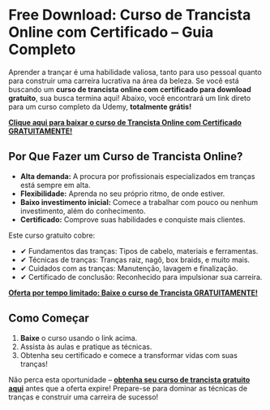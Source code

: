 # Free Download: Curso de Trancista Online com Certificado – Guia Completo

Aprender a trançar é uma habilidade valiosa, tanto para uso pessoal quanto para construir uma carreira lucrativa na área da beleza. Se você está buscando um **curso de trancista online com certificado para download gratuito**, sua busca termina aqui! Abaixo, você encontrará um link direto para um curso completo da Udemy, **totalmente grátis!**

[**Clique aqui para baixar o curso de Trancista Online com Certificado GRATUITAMENTE!**](https://udemywork.com/curso-de-trancista-online-com-certificado)

## Por Que Fazer um Curso de Trancista Online?

* **Alta demanda:** A procura por profissionais especializados em tranças está sempre em alta.
* **Flexibilidade:** Aprenda no seu próprio ritmo, de onde estiver.
* **Baixo investimento inicial:** Comece a trabalhar com pouco ou nenhum investimento, além do conhecimento.
* **Certificado:** Comprove suas habilidades e conquiste mais clientes.

Este curso gratuito cobre:

*   ✔ Fundamentos das tranças: Tipos de cabelo, materiais e ferramentas.
*   ✔ Técnicas de tranças: Tranças raiz, nagô, box braids, e muito mais.
*   ✔ Cuidados com as tranças: Manutenção, lavagem e finalização.
*   ✔ Certificado de conclusão: Reconhecido para impulsionar sua carreira.

[**Oferta por tempo limitado: Baixe o curso de Trancista GRATUITAMENTE!**](https://udemywork.com/curso-de-trancista-online-com-certificado)

## Como Começar

1.  **Baixe** o curso usando o link acima.
2.  Assista às aulas e pratique as técnicas.
3.  Obtenha seu certificado e comece a transformar vidas com suas tranças!

Não perca esta oportunidade – **[obtenha seu curso de trancista gratuito aqui](https://udemywork.com/curso-de-trancista-online-com-certificado)** antes que a oferta expire! Prepare-se para dominar as técnicas de tranças e construir uma carreira de sucesso!
